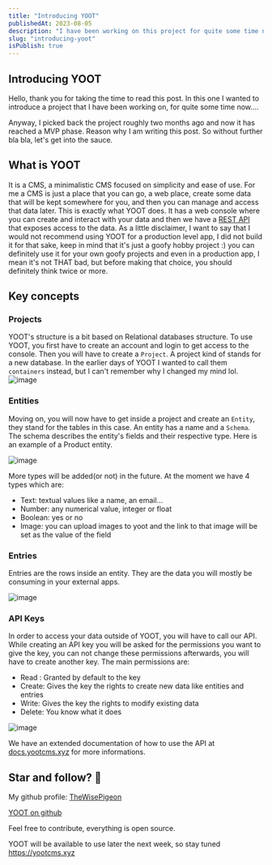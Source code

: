 ```yaml
---
title: "Introducing YOOT"
publishedAt: 2023-08-05
description: "I have been working on this project for quite some time now, it's almost done so I wanted to give a little introduction to it"
slug: "introducing-yoot"
isPublish: true
---
```


## Introducing YOOT
Hello, thank you for taking the time to read this post. In this one I wanted to introduce a project that I have been working on, for quite some time now....

Anyway, I picked back the project roughly two months ago and now it has reached a MVP phase. Reason why I am writing this post. So without further bla bla,
let's get into the sauce.

## What is YOOT
It is a CMS, a minimalistic CMS focused on simplicity and ease of use. For me a CMS is just a place that you can go, a web place, create some data that will be
kept somewhere for you, and then you can manage and access that data later. This is exactly what YOOT does. It has a web console where you can create and interact with
your data and then we have a [REST API](https://en.wikipedia.org/wiki/Representational_state_transfer) that exposes access to the data. As a little disclaimer, I want
to say that I would not recommend using YOOT for a production level app, I did not build it for that sake, keep in mind that it's just a goofy hobby project :) you can
definitely use it for your own goofy projects and even in a production app, I mean it's not THAT bad, but before making that choice, you should definitely think twice or
more.

## Key concepts
### Projects
YOOT's structure is a bit based on Relational databases structure. To use YOOT, you first have to create an account and login to get access to the console. Then you will
have to create a `Project`. A project kind of stands for a new database. In the earlier days of YOOT I wanted to call them `containers` instead, but I can't remember why I changed
my mind lol.
![image](https://github.com/TheWisePigeon/blogfolio/assets/95161388/ed04a5ad-fb96-43a2-b59d-8f6c343f712a)


### Entities
Moving on, you will now have to get inside a project and create an `Entity`, they stand for the tables in this case. An entity has a name and a `Schema`. The schema describes the
entity's fields and their respective type. Here is an example of a Product entity.

![image](https://github.com/TheWisePigeon/blogfolio/assets/95161388/8f83de44-78dc-41e8-bfae-0c409ff01c61)


More types will be added(or not) in the future. At the moment we have 4 types which are:
- Text: textual values like a name, an email...
- Number: any numerical value, integer or float
- Boolean: yes or no
- Image: you can upload images to yoot and the link to that image will be set as the value of the field

### Entries
Entries are the rows inside an entity. They are the data you will mostly be consuming in your external apps.

![image](https://github.com/TheWisePigeon/blogfolio/assets/95161388/ece8ff41-ab82-461a-8926-e661504e5533)


### API Keys
In order to access your data outside of YOOT, you will have to call our API. While creating an API key you will be asked for the permissions you want to give the key,
you can not change these permissions afterwards, you will have to create another key. The 
main permissions are:
- Read : Granted by default to the key
- Create: Gives the key the rights to create new data like entities and entries
- Write: Gives the key the rights to modify existing data
- Delete: You know what it does

![image](https://github.com/TheWisePigeon/blogfolio/assets/95161388/2ac3f973-ffce-457b-a8b2-3101a71436f1)


We have an extended documentation of how to use the API at <a href="https://docs.yootcms.xyz" target="_blank">docs.yootcms.xyz</a> for more informations.

## Star and follow? 🥲
My github profile: <a href="https://github.com/TheWisePigeon" target="_blank">TheWisePigeon</a>

<a href="https://github.com/TheWisePigeon/yoot" target="_blank">YOOT on github</a>

Feel free to contribute, everything is open source.

YOOT will be available to use later the next week, so stay tuned
<a href="https://yootcms.xyz" target="_blank">https://yootcms.xyz</a>
